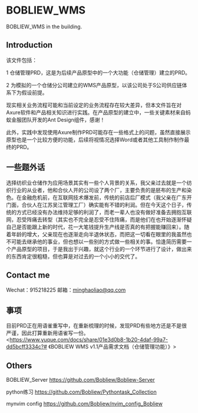 # BOBLIEW_WMS
BOBLIEW_WMS in the building.

## Introduction
该文件包括：

1 仓储管理PRD，这是为后续产品原型中的一个大功能（仓储管理）建立的PRD。

2 为模拟的一个仓储分公司建立的WMS产品原型，以该公司处于S公司供应链体系下为假设前提。

现实相关业务流程可能和当前设定的业务流程存在较大差异，但本文件旨在对Axure软件和产品相关知识进行实践。在产品原型的建立中，一些关键素材来自蚂蚁金服团队开发的Ant Design组件，感谢！

此外，实践中发现使用Axure制作PRD可能存在一些格式上的问题，虽然直接展示原型也是一个比较方便的功能，后续将视情况选择Word或者其他工具制作制作最终的PRD。


## 一些题外话
选择纺织业仓储作为应用场景其实有一些个人背景的关系，我父亲过去就是一个纺织行业的从业者，他和合伙人开的公司设了两个厂，主要负责的是胚布的生产和染色。在金融危机前，在互联网技术爆发前，传统的前店后厂模式（我父亲在广东开门面，合伙人在江苏吴江管理工厂）确实能有不错的利润。但在今天这个日子，传统的方式已经没有办法维持足够的利润了，而老一辈人也没有做好准备去拥抱互联网，忍受阵痛去转型（其实也不完全是忍受不住阵痛，而是他们在也开始逐渐怀疑自己是否能跟上新的时代，花一大笔钱提升生产线是否真的有把握能赚回来）。随着年龄的增大，父亲现在也逐渐走向半退休状态，而把这一切看在眼里的我虽然也不可能去继承他的事业，但也想以一些别的方式做一些相关的事。恰逢简历需要一个产品原型的项目，于是我出于兴趣，就这个行业的一个环节进行了设计，做出来的东西肯定很粗糙，但也算是对过去的一个小小的交代了。

## Contact me
Wechat：915218225
邮箱：minghaoliao@qq.com

## 事项
目前PRD正在用语雀重写中，在重新梳理的时候，发现PRD有些地方还是不是很严谨，因此打算重新用语雀写一份。
<https://www.yuque.com/docs/share/01e3d0b8-1b20-4daf-99a7-dd5bcff3334c?# 《BOBLIEW WMS v1.1产品需求文档（仓储管理功能）》>

## Others
BOBLIEW_Server
<https://github.com/Bobliew/Bobliew-Server>

python练习
<https://github.com/Bobliew/Pythontask_Collection> 

mynvim config
<https://github.com/Bobliew/nvim_config_Bobliew>

